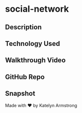 # social-network

## Description


## Technology Used


## Walkthrough Video


## GitHub Repo


## Snapshot


Made with ♥ by Katelyn Armstrong
